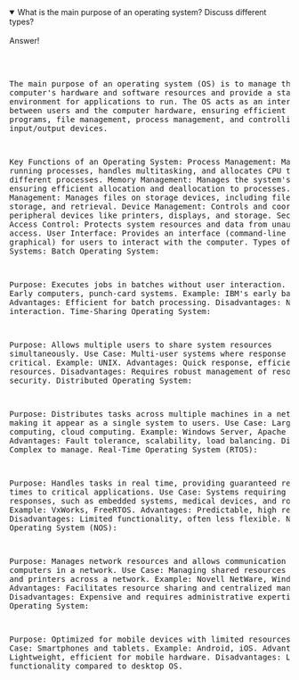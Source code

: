 <details open>
<summary>What is the main purpose of an operating system? Discuss different types?</summary>
<br>
Answer!
<br><br>
<pre>

The main purpose of an operating system (OS) is to manage the computer's hardware and software resources and provide a stable environment for applications to run. The OS acts as an intermediary between users and the computer hardware, ensuring efficient execution of programs, file management, process management, and controlling input/output devices.

Key Functions of an Operating System:
Process Management: Manages running processes, handles multitasking, and allocates CPU time to different processes.
Memory Management: Manages the system's memory, ensuring efficient allocation and deallocation to processes.
File System Management: Manages files on storage devices, including file access, storage, and retrieval.
Device Management: Controls and coordinates peripheral devices like printers, displays, and storage.
Security and Access Control: Protects system resources and data from unauthorized access.
User Interface: Provides an interface (command-line or graphical) for users to interact with the computer.
Types of Operating Systems:
Batch Operating System:

Purpose: Executes jobs in batches without user interaction.
Use Case: Early computers, punch-card systems.
Example: IBM's early batch systems.
Advantages: Efficient for batch processing.
Disadvantages: No real-time interaction.
Time-Sharing Operating System:

Purpose: Allows multiple users to share system resources simultaneously.
Use Case: Multi-user systems where response time is critical.
Example: UNIX.
Advantages: Quick response, efficient use of resources.
Disadvantages: Requires robust management of resources and security.
Distributed Operating System:

Purpose: Distributes tasks across multiple machines in a network, making it appear as a single system to users.
Use Case: Large-scale computing, cloud computing.
Example: Windows Server, Apache Hadoop.
Advantages: Fault tolerance, scalability, load balancing.
Disadvantages: Complex to manage.
Real-Time Operating System (RTOS):

Purpose: Handles tasks in real time, providing guaranteed response times to critical applications.
Use Case: Systems requiring timely responses, such as embedded systems, medical devices, and robotics.
Example: VxWorks, FreeRTOS.
Advantages: Predictable, high reliability.
Disadvantages: Limited functionality, often less flexible.
Network Operating System (NOS):

Purpose: Manages network resources and allows communication between computers in a network.
Use Case: Managing shared resources like files and printers across a network.
Example: Novell NetWare, Windows Server.
Advantages: Facilitates resource sharing and centralized management.
Disadvantages: Expensive and requires administrative expertise.
Mobile Operating System:

Purpose: Optimized for mobile devices with limited resources.
Use Case: Smartphones and tablets.
Example: Android, iOS.
Advantages: Lightweight, efficient for mobile hardware.
Disadvantages: Limited functionality compared to desktop OS.
</pre>
</details>
